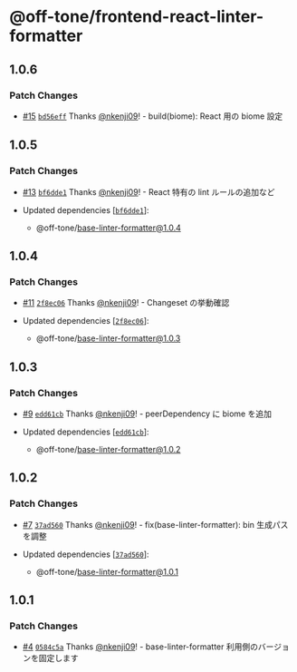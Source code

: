 # @off-tone/frontend-react-linter-formatter

## 1.0.6

### Patch Changes

- [#15](https://github.com/off-tone/scaffolds/pull/15) [`bd56eff`](https://github.com/off-tone/scaffolds/commit/bd56eff04c85169cf2ac4bf3f56a51406fe07c58) Thanks [@nkenji09](https://github.com/nkenji09)! - build(biome): React 用の biome 設定

## 1.0.5

### Patch Changes

- [#13](https://github.com/off-tone/scaffolds/pull/13) [`bf6dde1`](https://github.com/off-tone/scaffolds/commit/bf6dde179b30a3cbc9dfb1fbfb943d13436db769) Thanks [@nkenji09](https://github.com/nkenji09)! - React 特有の lint ルールの追加など

- Updated dependencies [[`bf6dde1`](https://github.com/off-tone/scaffolds/commit/bf6dde179b30a3cbc9dfb1fbfb943d13436db769)]:
  - @off-tone/base-linter-formatter@1.0.4

## 1.0.4

### Patch Changes

- [#11](https://github.com/off-tone/scaffolds/pull/11) [`2f8ec06`](https://github.com/off-tone/scaffolds/commit/2f8ec0629c3e8732572c851cf3b2fa60e96039a4) Thanks [@nkenji09](https://github.com/nkenji09)! - Changeset の挙動確認

- Updated dependencies [[`2f8ec06`](https://github.com/off-tone/scaffolds/commit/2f8ec0629c3e8732572c851cf3b2fa60e96039a4)]:
  - @off-tone/base-linter-formatter@1.0.3

## 1.0.3

### Patch Changes

- [#9](https://github.com/off-tone/scaffolds/pull/9) [`edd61cb`](https://github.com/off-tone/scaffolds/commit/edd61cb8e79df4351950dd84ca703e294557bbd1) Thanks [@nkenji09](https://github.com/nkenji09)! - peerDependency に biome を追加

- Updated dependencies [[`edd61cb`](https://github.com/off-tone/scaffolds/commit/edd61cb8e79df4351950dd84ca703e294557bbd1)]:
  - @off-tone/base-linter-formatter@1.0.2

## 1.0.2

### Patch Changes

- [#7](https://github.com/off-tone/scaffolds/pull/7) [`37ad560`](https://github.com/off-tone/scaffolds/commit/37ad56042095ca0f891e7653aa209fb674f9b5d7) Thanks [@nkenji09](https://github.com/nkenji09)! - fix(base-linter-formatter): bin 生成パスを調整

- Updated dependencies [[`37ad560`](https://github.com/off-tone/scaffolds/commit/37ad56042095ca0f891e7653aa209fb674f9b5d7)]:
  - @off-tone/base-linter-formatter@1.0.1

## 1.0.1

### Patch Changes

- [#4](https://github.com/off-tone/scaffolds/pull/4) [`0584c5a`](https://github.com/off-tone/scaffolds/commit/0584c5aab081cd3a5dd1899287e4f31a1dae7a88) Thanks [@nkenji09](https://github.com/nkenji09)! - base-linter-formatter 利用側のバージョンを固定します
